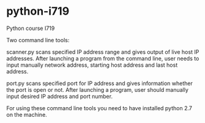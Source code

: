 # python-i719
Python course I719

Two command line tools:

scanner.py scans specified IP address range and gives output of live host IP addresses. After launching a program from the command line, user needs to input manually network address, starting host address and last host address.

port.py scans specified port for IP address and gives information whether the port is open or not. After launching a program, user should manually input desired IP address and port number.

For using these command line tools you need to have installed python 2.7 on the machine.
